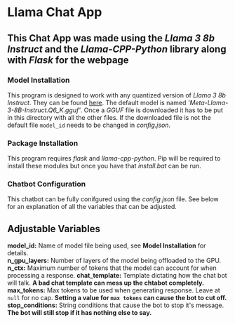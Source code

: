# Llama Chat App

## This Chat App was made using the *Llama 3 8b Instruct* and the *Llama-CPP-Python* library along with *Flask* for the webpage

### Model Installation

This program is designed to work with any quantized version of *Llama 3 8b Instruct*. They can be found [here](https://huggingface.co/QuantFactory/Meta-Llama-3-8B-Instruct-GGUF/tree/main). The default model is named *'Meta-Llama-3-8B-Instruct.Q6_K.gguf'*. Once a *GGUF* file is downloaded it has to be put in this directory with all the other files. If the downloaded file is not the default file `model_id` needs to be changed in *config.json*.

### Package Installation

This program requires *flask* and *llama-cpp-python*. Pip will be required to install these modules but once you have that *install.bat* can be run.

### Chatbot Configuration

This chatbot can be fully conifgured using the *config.json* file. See below for an explanation of all the variables that can be adjusted.

## Adjustable Variables

**model_id:** Name of model file being used, see **Model Installation** for details.\
**n_gpu_layers:**  Number of layers of the model being offloaded to the GPU.\
**n_ctx:** Maximum number of tokens that the model can account for when processing a response.
**chat_template:** Template dictating how the chat bot will talk. **A bad chat template can mess up the chtabot completely.**\
**max_tokens:** Max tokens to be used when generating response. Leave at `null` for no cap. **Setting a value for `max tokens` can cause the bot to cut off.**\
**stop_conditions:** String conditions that cause the bot to stop it's message. **The bot will still stop if it has nothing else to say.**
